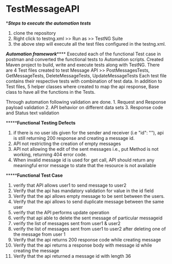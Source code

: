 # TestMessageAPI

**********Steps to execute the automation tests*********
1. clone the repository
2. Right click to testng.xml >> Run as >> TestNG Suite
3. the above step will execute all the test files configured in the testng.xml.


*********Automation framework*************
Executed each of the functional Test case in postman and converted the functional tests to Automation scripts.
Created Maven project to build, write and execute tests along with TestNG.
There are 4 Test files created to test Message API >> PostMessagesTests, GetMessageTests, DeleteMessageTests, UpdateMessageTests 
Each test file contains their respective tests with combination of test data.
In addition to Test files, 5 helper classes where created to map the api response, Base class to have all the functions in the Tests.

Through automation following validation are done.
	1. Request and Response payload validation
	2. API behavior on different data sets
	3. Response code and Status text validation
	

***********Functional Testing Defects******
1. if there is no user ids given for the sender and receiver (i.e "id": ""), api is still returning 200 response and creating a message id.
2. API not restricting the creation of empty messages
3. API not allowing the edit of the sent messages i.e., put Method is not working, returning 404 error code.
4. When invalid message id is used for get call, API should return any meaningful error message to state that the resource is not available


***********Functional Test Case******
1. verify that API allows user1 to send message to user2 
2. Verify that the api has mandatory validation for value in the id field 
3. Verify that the api allows empty message to be sent between the users. 
4. Verify that the api allows to send duplicate message between the same user
5. verify that the API performs update operation
6. verify that api able to delete the sent message of particular messageid 
7. verify the list of messages sent from user1 & user2 
8. verify the list of messages sent from user1 to user2 after deleting one of the message from user 1
9. Verify that the api returns 200 response code while creating message
10. Verify that the api returns a response body with message id while creating the message
11. Verify that the api returned a message id with length 36

